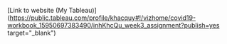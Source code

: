 [Link to website (My Tableau)](https://public.tableau.com/profile/khacquy#!/vizhome/covid19-workbook_15950697383490/inhKhcQu_week3_assignment?publish=yes target="_blank")
